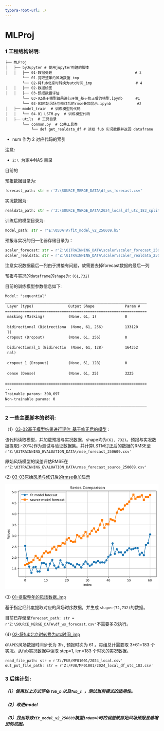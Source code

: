 ```yaml
---
typora-root-url: ./
---
```


# MLProj

### 1 工程结构说明:

```xml
├── MLProj  
│   ├── byJupyter # 使用jupyter构建的脚本  
│   │   ├── 01-数据处理 									 # 3
		└──	01-提取整年的风场数据_imp
		└── 02-将fub北京时转换为utc时间_imp 					  # 4
│   │   ├── 02-数据绘图
│   │   ├── 03-预报数据评估
		└── 03-02基于模型结果进行评估_基于修正后的模型.ipynb 		#1
		└── 03-03原始风场与修订后的rmse叠加显示.ipynb 		    #2
│   ├── model_train  # 训练模型的代码
│   │   └── 04-01 LSTM.py  # 训练模型代码  
│   ├── utils  # 工具目录  
		└── common.py  # 公共工具类
			└── def get_realdata_df # 读取 fub 实况数据并返回 dataframe
```

* num 作为 2 对应代码的索引

注意:

* `Z:\ `为家中NAS 目录

目前的

预报数据目录为:

```python
forecast_path: str = r'Z:\SOURCE_MERGE_DATA\df_ws_forecast.csv'
```

实况数据为:

```python
realdata_path: str = r'Z:\SOURCE_MERGE_DATA\2024_local_df_utc_183_split.csv'
```

训练后的模型目录为:

```python
model_path: str = r'E:\05DATA\fit_model_v2_250609.h5'
```

预报与实况的归一化器存储目录为：

```python
scaler_forecast: str = r'Z:\01TRAINNING_DATA\scaler\scaler_forecast_250609.sav'
scaler_realdata: str = r'Z:\01TRAINNING_DATA\scaler\scaler_realdata_250609.sav'
```

注意实况数据最后一列由于拼接有问题，故需要去掉forecast数据的最后一列

预报与实况的`dataframe`的`shape`为: `(61,732)`

目前的训练模型参数信息如下:

```xml
Model: "sequential"
_________________________________________________________________
 Layer (type)                Output Shape              Param #   
=================================================================
 masking (Masking)           (None, 61, 1)             0        
                                                                 
 bidirectional (Bidirectiona  (None, 61, 256)          133120    
 l)                                                                                                                               
 dropout (Dropout)           (None, 61, 256)           0         
                                                                 
 bidirectional_1 (Bidirectio  (None, 61, 128)          164352    
 nal)                                                            
                                                                 
 dropout_1 (Dropout)         (None, 61, 128)           0         
                                                                 
 dense (Dense)               (None, 61, 25)            3225      
                                                                 
=================================================================
...
Trainable params: 300,697
Non-trainable params: 0
_________________________________________________________________
```



### 2 一些主要脚本的说明:

（1）[03-02基于模型结果进行评估_基于修正后的模型]() :

该代码读取模型，并加载预报与实况数据，shape均为`(61, 732)`。预报与实况数据提取[:-20%]作为测试与验证数据集。并计算LSTM订正后的数据的RMSE至 `r'Z:\03TRAINNING_EVALUATION_DATA\rmse_forecast_250609.csv'`

原始风场模型的误差评估RMSE在 ` r'Z:\03TRAINNING_EVALUATION_DATA\rmse_forecast_source_250609.csv'`



(2) [03-03原始风场与修订后的rmse叠加显示]()

![004](/documents/pics/004.png)

(3) [01-提取整年的风场数据_imp]()  

基于指定经纬度提取对应的风场时序数据，并生成 `shape:(72,732)`的数据。

目前已存储至`forecast_path: str = r'Z:\SOURCE_MERGE_DATA\df_ws_forecast.csv'`不需要多次执行。

(4) [02-将fub北京时转换为utc时间_imp]()

`GRAPES`风场数据时间步长为 3h , 预报时次为 61 。每组总计需要取 3*61=183 个实况。从fub实况数据中读取 step=1, len=183 个时次的实况数据。

```
read_file_path: str = r'Z:/FUB/MF01001/2024_local.csv'
out_put_file_path: str = r'Z:/FUB/MF01001/2024_local_df_utc_183.csv'
```



### 3 后续计划:

##### （1）使用以上方式评估 `fub_b` 以及`fub_c `，测试当前模式的适用性。

##### （2）改进model

##### （3）找到导致`fit_model_v2_250609`模型`index=0`时的误差较原始风场预报显著增加的成因。